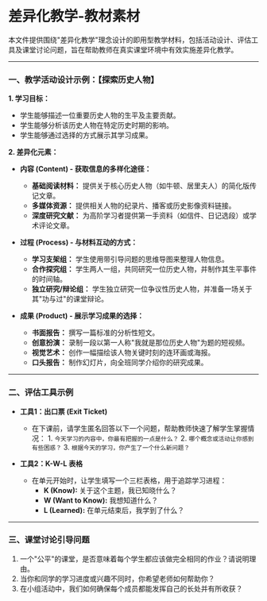 # 差异化教学-教材素材

本文件提供围绕"差异化教学"理念设计的即用型教学材料，包括活动设计、评估工具及课堂讨论问题，旨在帮助教师在真实课堂环境中有效实施差异化教学。

---

### 一、教学活动设计示例：【探索历史人物】

**1. 学习目标：**

- 学生能够描述一位重要历史人物的生平及主要贡献。
- 学生能够分析该历史人物在特定历史时期的影响。
- 学生能够通过选择的方式展示其学习成果。

**2. 差异化元素：**

- **内容 (Content) - 获取信息的多样化途径：**
  - **基础阅读材料：** 提供关于核心历史人物（如牛顿、居里夫人）的简化版传记文章。
  - **多媒体资源：** 提供相关人物的纪录片、播客或历史影像资料链接。
  - **深度研究文献：** 为高阶学习者提供第一手资料（如信件、日记选段）或学术评论文章。

- **过程 (Process) - 与材料互动的方式：**
  - **学习支架组：** 学生使用带引导问题的思维导图来整理人物信息。
  - **合作探究组：** 学生两人一组，共同研究一位历史人物，并制作其生平事件的时间轴。
  - **独立研究/辩论组：** 学生独立研究一位争议性历史人物，并准备一场关于其"功与过"的课堂辩论。

- **成果 (Product) - 展示学习成果的选择：**
  - **书面报告：** 撰写一篇标准的分析性短文。
  - **创意扮演：** 录制一段以第一人称"我就是那位历史人物"为题的短视频。
  - **视觉艺术：** 创作一幅描绘该人物关键时刻的连环画或海报。
  - **口头报告：** 制作幻灯片，向全班同学介绍你的研究成果。

---

### 二、评估工具示例

- **工具1：出口票 (Exit Ticket)**
  - 在下课前，请学生匿名回答以下一个问题，帮助教师快速了解学生掌握情况：
        1. `今天学习的内容中，你最有把握的一点是什么？`
        2. `哪个概念或活动让你感到有些困惑？`
        3. `根据今天的学习，你产生了一个什么新问题？`

- **工具2：K-W-L 表格**
  - 在单元开始时，让学生填写一个三栏表格，用于追踪学习进程：
    - **K (Know):** 关于这个主题，我已知晓什么？
    - **W (Want to Know):** 我想知道什么？
    - **L (Learned):** 在单元结束后，我学到了什么？

---

### 三、课堂讨论引导问题

1. 一个"公平"的课堂，是否意味着每个学生都应该做完全相同的作业？请说明理由。
2. 当你和同学的学习进度或兴趣不同时，你希望老师如何帮助你？
3. 在小组活动中，我们如何确保每个成员都能发挥自己的长处并有所收获？
